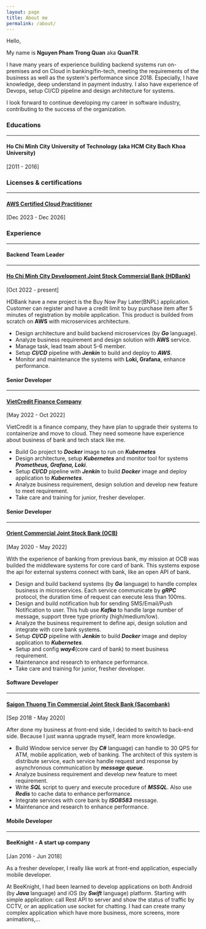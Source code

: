 ```yaml
---
layout: page
title: About me
permalink: /about/
---
```


Hello,

My name is **Nguyen Pham Trong Quan** aka **QuanTR**.

I have many years of experience building backend systems run on-premises and on Cloud in banking/fin-tech, meeting the requirements of the business as well as the system's performance since 2018. Especially, I have knowledge, deep understand in payment industry. I also have experience of Devops, setup CI/CD pipeline and design architecture for systems.

I look forward to continue developing my career in software industry, contributing to the success of the organization.

### **Educations**
---

#### Ho Chi Minh City University of Technology (aka HCM City Bach Khoa University)
[2011 - 2016]

### **Licenses & certifications**
---

#### [AWS Certified Cloud Practitioner](https://www.credly.com/badges/eb82b676-e80c-4e6f-8805-42d40021aa7d/linked_in_profile)
[Dec 2023 - Dec 2026]

### **Experience**
---

#### **Backend Team Leader**
---
#### [Ho Chi Minh City Development Joint Stock Commercial Bank (HDBank)](https://hdbank.com.vn/)
[Oct 2022 - present]

HDBank have a new project is the Buy Now Pay Later(BNPL) application. Customer can register and have a credit limit to buy purchase item after 5 minutes of registration by mobile application. This product is builded from scratch on **AWS** with microservices architecture.

* Design architecture and build backend microservices (by _**Go**_ language).
* Analyze business requirement and design solution with **AWS** service.
* Manage task, lead team about 5-6 member.
* Setup _**CI/CD**_ pipeline with _**Jenkin**_ to build and deploy to _**AWS**_.
* Monitor and maintenance the systems with __**Loki, Grafana**__, enhance performance.

#### **Senior Developer**
---
#### [VietCredit Finance Company](https://www.vietcredit.vn/)
[May 2022 - Oct 2022]

VietCredit is a finance company, they have plan to upgrade their systems to containerize and move to cloud. They need someone have experience about business of bank and tech stack like me.

* Build Go project to _**Docker**_ image to run on _**Kubernetes**_
* Design architecture, setup _**Kubernetes**_ and monitor tool for systems _**Prometheus, Grafana, Loki**_.
* Setup _**CI/CD**_ pipeline with _**Jenkin**_ to build _**Docker**_ image and deploy application to _**Kubernetes**_.
* Analyze business requirement, design solution and develop new feature to meet requirement.
* Take care and training for junior, fresher developer.

#### **Senior Developer**
---
#### [Orient Commercial Joint Stock Bank (OCB)](https://go.ocb.com.vn/)
[May 2020 - May 2022]

With the experience of banking from previous bank, my mission at OCB was builded the middleware systems for core card of bank. This systems expose the api for external systems connect with bank, like an open API of bank.

* Design and build backend systems (by _**Go**_ language) to handle complex business in microservices. Each service communicate by _**gRPC**_ protocol, the duration time of request can execute less than 100ms.
* Design and build notification hub for sending SMS/Email/Push Notification to user. This hub use _**Kafka**_ to handle large number of message, support three type priority (high/medium/low).
* Analyze the business requirement to define api, design solution and integrate with core bank systems.
* Setup _**CI/CD**_ pipeline with _**Jenkin**_ to build _**Docker**_ image and deploy application to _**Kubernetes**_.
* Setup and config _**way4**_(core card of bank) to meet business requirement.
* Maintenance and research to enhance performance.
* Take care and training for junior, fresher developer.

#### **Software Developer**
---
#### [Saigon Thuong Tin Commercial Joint Stock Bank (Sacombank)](https://wwww.sacombank.com.vn) 
[Sep 2018 - May 2020]

After done my business at front-end side, I decided to switch to back-end side. Because I just wanna upgrade myself, learn more knowledge.

* Build Window service server (by _**C#**_ language) can handle to 30 QPS for ATM, mobile application, web of banking. The architect of this system is distribute service, each service handle request and response by asynchronous communication by _**message queue**_.
* Analyze business requirement and develop new feature to meet requirement.
* Write _**SQL**_ script to query and execute procedure of _**MSSQL**_. Also use _**Redis**_ to cache data to enhance performance.
* Integrate services with core bank by _**ISO8583**_ message.
* Maintenance and research to enhance performance.

#### **Mobile Developer**
---
#### BeeKnight - A start up company
[Jan 2016 - Jun 2018]

As a fresher developer, I really like work at front-end application, especially mobile developer.

At BeeKnight, I had been learned to develop applications on both Android (by _**Java**_ language) and iOS (by _**Swift**_ language) platform. Starting with simple application: call Rest API to server and show the status of traffic by CCTV, or an application use socket for chatting. I had can create many complex application which have more business, more screens, more animations,...